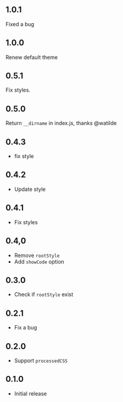 ## 1.0.1

Fixed a bug

## 1.0.0

Renew default theme

## 0.5.1

Fix styles.

## 0.5.0

Return `__dirname` in index.js, thanks @watilde

## 0.4.3

- fix style

## 0.4.2

- Update style

## 0.4.1

- Fix styles

## 0.4,0

- Remove `rootStyle`
- Add `showCode` option

## 0.3.0

- Check if `rootStyle` exist

## 0.2.1

- Fix a bug

## 0.2.0

- Support `processedCSS`

## 0.1.0

- Initial release
